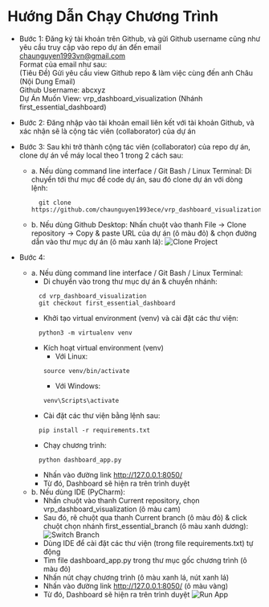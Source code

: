 # Hướng Dẫn Chạy Chương Trình

- Bước 1: Đăng ký tài khoản trên Github, và gửi Github username cũng như yêu cầu truy cập vào repo dự án đến email [chaunguyen1993vn@gmail.com]() <br>
    Format của email như sau: <br>
    (Tiêu Đề) Gửi yêu cầu view Github repo & làm việc cùng đến anh Châu <br>
    (Nội Dung Email) <br>
    Github Username: abcxyz <br>
    Dự Án Muốn View: vrp_dashboard_visualization (Nhánh first_essential_dashboard)

- Bước 2: Đăng nhập vào tài khoản email liên kết với tài khoản Github, và xác nhận sẽ là cộng tác viên (collaborator) của dự án

- Bước 3: Sau khi trở thành cộng tác viên (collaborator) của repo dự án, clone dự án về máy local theo 1 trong 2 cách sau:
  - a. Nếu dùng command line interface / Git Bash / Linux Terminal: Di chuyển tới thư mục để code dự án, sau đó clone dự án với dòng lệnh:
    ```git
      git clone https://github.com/chaunguyen1993ece/vrp_dashboard_visualization.git
    ```
  - b. Nếu dùng Github Desktop: Nhấn chuột vào thanh File -> Clone repository -> Copy & paste URL của dự án (ô màu đỏ) & chọn đường dẫn vào thư mục dự án (ô màu xanh lá):
    ![Clone Project](../images/clone_prj.png)

- Bước 4:
  - a. Nếu dùng command line interface / Git Bash / Linux Terminal:
    - Di chuyển vào trong thư mục dự án & chuyển nhánh:
    ```git
      cd vrp_dashboard_visualization
      git checkout first_essential_dashboard
    ```
    - Khởi tạo virtual environment (venv) và cài đặt các thư viện:
    ```git
      python3 -m virtualenv venv
    ```
    - Kích hoạt virtual environment (venv)
        - Với Linux:
        ```git
        source venv/bin/activate
        ```
        - Với Windows:
        ```git
        venv\Scripts\activate
        ```
    - Cài đặt các thư viện bằng lệnh sau:
    ```git
      pip install -r requirements.txt
    ```
    - Chạy chương trình:
    ```git
      python dashboard_app.py
    ```
    - Nhấn vào đường link http://127.0.0.1:8050/
    - Từ đó, Dashboard sẽ hiện ra trên trình duyệt
  - b. Nếu dùng IDE (PyCharm):
    - Nhấn chuột vào thanh Current repository, chọn vrp_dashboard_visualization (ô màu cam)
    - Sau đó, rê chuột qua thanh Current branch (ô màu đỏ) & click chuột chọn nhánh first_essential_branch (ô màu xanh dương):
    ![Switch Branch](../images/switch_branch.png)
    - Dùng IDE để cài đặt các thư viện (trong file requirements.txt) tự động
    - Tìm file dashboard_app.py trong thư mục gốc chương trình (ô màu đỏ)
    - Nhấn nút chạy chương trình (ô màu xanh lá, nút xanh lá)
    - Nhấn vào đường link http://127.0.0.1:8050/ (ô màu vàng)
    - Từ đó, Dashboard sẽ hiện ra trên trình duyệt
    ![Run App](../images/run_app.png)

